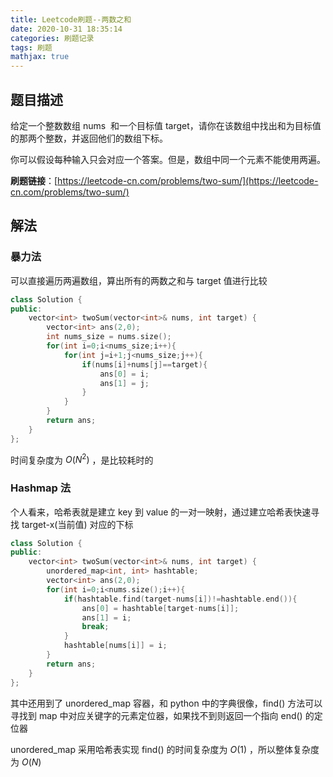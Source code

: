 ```yaml
---
title: Leetcode刷题--两数之和
date: 2020-10-31 18:35:14
categories: 刷题记录
tags: 刷题
mathjax: true
---
```


## 题目描述

给定一个整数数组 nums  和一个目标值 target，请你在该数组中找出和为目标值的那两个整数，并返回他们的数组下标。

你可以假设每种输入只会对应一个答案。但是，数组中同一个元素不能使用两遍。

**刷题链接**：[https://leetcode-cn.com/problems/two-sum/](https://leetcode-cn.com/problems/two-sum/)

<!--more-->

## 解法

### 暴力法

可以直接遍历两遍数组，算出所有的两数之和与 target 值进行比较

```C++
class Solution {
public:
    vector<int> twoSum(vector<int>& nums, int target) {
        vector<int> ans(2,0);
        int nums_size = nums.size();
        for(int i=0;i<nums_size;i++){
            for(int j=i+1;j<nums_size;j++){
                if(nums[i]+nums[j]==target){
                    ans[0] = i;
                    ans[1] = j;
                }
            }
        }
        return ans;
    }
};
```

时间复杂度为 $O(N^2)$ ，是比较耗时的

### Hashmap 法

个人看来，哈希表就是建立 key 到 value 的一对一映射，通过建立哈希表快速寻找 target-x(当前值) 对应的下标

```C++
class Solution {
public:
    vector<int> twoSum(vector<int>& nums, int target) {
        unordered_map<int, int> hashtable;
        vector<int> ans(2,0);
        for(int i=0;i<nums.size();i++){
            if(hashtable.find(target-nums[i])!=hashtable.end()){
                ans[0] = hashtable[target-nums[i]];
                ans[1] = i;
                break;
            }
            hashtable[nums[i]] = i;
        }
        return ans;
    }
};
```

其中还用到了 unordered_map 容器，和 python 中的字典很像，find() 方法可以寻找到 map 中对应关键字的元素定位器，如果找不到则返回一个指向 end() 的定位器

unordered_map 采用哈希表实现 find() 的时间复杂度为 $O(1)$ ，所以整体复杂度为 $O(N)$
